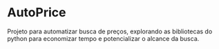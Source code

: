 # AutoPrice
Projeto para automatizar busca de preços, explorando as bibliotecas do python para economizar tempo e potencializar o alcance da busca.
